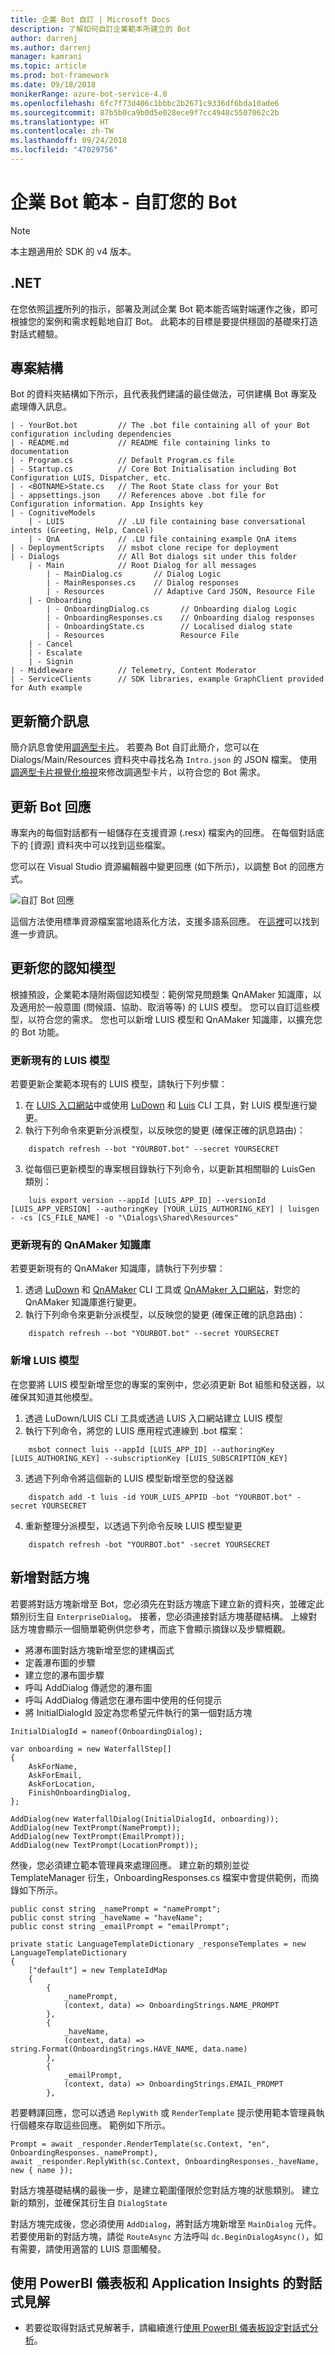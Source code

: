 ```yaml
---
title: 企業 Bot 自訂 | Microsoft Docs
description: 了解如何自訂企業範本所建立的 Bot
author: darrenj
ms.author: darrenj
manager: kamrani
ms.topic: article
ms.prod: bot-framework
ms.date: 09/18/2018
monikerRange: azure-bot-service-4.0
ms.openlocfilehash: 6fc7f73d406c1bbbc2b2671c9336df6bda10ade6
ms.sourcegitcommit: 87b5b0ca9b0d5e028ece9f7cc4948c5507062c2b
ms.translationtype: HT
ms.contentlocale: zh-TW
ms.lasthandoff: 09/24/2018
ms.locfileid: "47029756"
---
```

# <a name="enterprise-bot-template---customize-your-bot"></a>企業 Bot 範本 - 自訂您的 Bot

> [!NOTE]
> 本主題適用於 SDK 的 v4 版本。 

## <a name="net"></a>.NET
在您依照[這裡](bot-builder-enterprise-template-deployment.md)所列的指示，部署及測試企業 Bot 範本能否端對端運作之後，即可根據您的案例和需求輕鬆地自訂 Bot。 此範本的目標是要提供穩固的基礎來打造對話式體驗。

## <a name="project-structure"></a>專案結構

Bot 的資料夾結構如下所示，且代表我們建議的最佳做法，可供建構 Bot 專案及處理傳入訊息。

    | - YourBot.bot         // The .bot file containing all of your Bot configuration including dependencies
    | - README.md           // README file containing links to documentation
    | - Program.cs          // Default Program.cs file
    | - Startup.cs          // Core Bot Initialisation including Bot Configuration LUIS, Dispatcher, etc. 
    | - <BOTNAME>State.cs   // The Root State class for your Bot
    | - appsettings.json    // References above .bot file for Configuration information. App Insights key
    | - CognitiveModels     
        | - LUIS            // .LU file containing base conversational intents (Greeting, Help, Cancel)
        | - QnA             // .LU file containing example QnA items
    | - DeploymentScripts   // msbot clone recipe for deployment
    | - Dialogs             // All Bot dialogs sit under this folder
        | - Main            // Root Dialog for all messages
            | - MainDialog.cs       // Dialog Logic
            | - MainResponses.cs    // Dialog responses
            | - Resources           // Adaptive Card JSON, Resource File
        | - Onboarding
            | - OnboardingDialog.cs       // Onboarding dialog Logic
            | - OnboardingResponses.cs    // Onboarding dialog responses
            | - OnboardingState.cs        // Localised dialog state
            | - Resources                 Resource File
        | - Cancel
        | - Escalate
        | - Signin
    | - Middleware          // Telemetry, Content Moderator
    | - ServiceClients      // SDK libraries, example GraphClient provided for Auth example
   
## <a name="update-introduction-message"></a>更新簡介訊息

簡介訊息會使用[調適型卡片](https://www.adaptivecards.io)。 若要為 Bot 自訂此簡介，您可以在 Dialogs/Main/Resources 資料夾中尋找名為 ```Intro.json``` 的 JSON 檔案。 使用[調適型卡片視覺化檢視](http://adaptivecards.io/visualizer)來修改調適型卡片，以符合您的 Bot 需求。

## <a name="update-bot-responses"></a>更新 Bot 回應

專案內的每個對話都有一組儲存在支援資源 (.resx) 檔案內的回應。 在每個對話底下的 [資源] 資料夾中可以找到這些檔案。

您可以在 Visual Studio 資源編輯器中變更回應 (如下所示)，以調整 Bot 的回應方式。

![自訂 Bot 回應](media/enterprise-template/EnterpriseBot-CustomisingResponses.png)

這個方法使用標準資源檔案當地語系化方法，支援多語系回應。 在[這裡](https://docs.microsoft.com/en-us/aspnet/core/fundamentals/localization?view=aspnetcore-2.1)可以找到進一步資訊。

## <a name="updating-your-cognitive-models"></a>更新您的認知模型

根據預設，企業範本隨附兩個認知模型：範例常見問題集 QnAMaker 知識庫，以及適用於一般意圖 (問候語、協助、取消等等) 的 LUIS 模型。 您可以自訂這些模型，以符合您的需求。 您也可以新增 LUIS 模型和 QnAMaker 知識庫，以擴充您的 Bot 功能。

### <a name="updating-an-existing-luis-model"></a>更新現有的 LUIS 模型
若要更新企業範本現有的 LUIS 模型，請執行下列步驟：
1. 在 [LUIS 入口網站](http://luis.ai)中或使用 [LuDown](https://github.com/Microsoft/botbuilder-tools/tree/master/packages/Ludown) 和 [Luis](https://github.com/Microsoft/botbuilder-tools/tree/master/packages/LUIS) CLI 工具，對 LUIS 模型進行變更。 
2. 執行下列命令來更新分派模型，以反映您的變更 (確保正確的訊息路由)：
```shell
    dispatch refresh --bot "YOURBOT.bot" --secret YOURSECRET
```
3. 從每個已更新模型的專案根目錄執行下列命令，以更新其相關聯的 LuisGen 類別： 
```shell
    luis export version --appId [LUIS_APP_ID] --versionId [LUIS_APP_VERSION] --authoringKey [YOUR_LUIS_AUTHORING_KEY] | luisgen - -cs [CS_FILE_NAME] -o "\Dialogs\Shared\Resources"
```

### <a name="updating-an-existing-qnamaker-knowledge-base"></a>更新現有的 QnAMaker 知識庫
若要更新現有的 QnAMaker 知識庫，請執行下列步驟：
1. 透過 [LuDown](https://github.com/Microsoft/botbuilder-tools/tree/master/packages/Ludown) 和 [QnAMaker](https://github.com/Microsoft/botbuilder-tools/tree/master/packages/QnAMaker) CLI 工具或 [QnAMaker 入口網站](https://qnamaker.ai)，對您的 QnAMaker 知識庫進行變更。
2. 執行下列命令來更新分派模型，以反映您的變更 (確保正確的訊息路由)：
```shell
    dispatch refresh --bot "YOURBOT.bot" --secret YOURSECRET
```

### <a name="adding-a-new-luis-model"></a>新增 LUIS 模型

在您要將 LUIS 模型新增至您的專案的案例中，您必須更新 Bot 組態和發送器，以確保其知道其他模型。 
1. 透過 LuDown/LUIS CLI 工具或透過 LUIS 入口網站建立 LUIS 模型
2. 執行下列命令，將您的 LUIS 應用程式連線到 .bot 檔案：
```shell
    msbot connect luis --appId [LUIS_APP_ID] --authoringKey [LUIS_AUTHORING_KEY] --subscriptionKey [LUIS_SUBSCRIPTION_KEY] 
```
3. 透過下列命令將這個新的 LUIS 模型新增至您的發送器
```shell
    dispatch add -t luis -id YOUR_LUIS_APPID -bot "YOURBOT.bot" -secret YOURSECRET
```
4. 重新整理分派模型，以透過下列命令反映 LUIS 模型變更
```shell
    dispatch refresh -bot "YOURBOT.bot" -secret YOURSECRET
```

## <a name="adding-a-new-dialog"></a>新增對話方塊 

若要將對話方塊新增至 Bot，您必須先在對話方塊底下建立新的資料夾，並確定此類別衍生自 `EnterpriseDialog`。 接著，您必須連接對話方塊基礎結構。 上線對話方塊會顯示一個簡單範例供您參考，而底下會顯示摘錄以及步驟概觀。

- 將瀑布圖對話方塊新增至您的建構函式
- 定義瀑布圖的步驟
- 建立您的瀑布圖步驟
- 呼叫 AddDialog 傳遞您的瀑布圖
- 呼叫 AddDialog 傳遞您在瀑布圖中使用的任何提示
- 將 InitialDialogId 設定為您希望元件執行的第一個對話方塊

```
InitialDialogId = nameof(OnboardingDialog);

var onboarding = new WaterfallStep[]
{
    AskForName,
    AskForEmail,
    AskForLocation,
    FinishOnboardingDialog,
};

AddDialog(new WaterfallDialog(InitialDialogId, onboarding));
AddDialog(new TextPrompt(NamePrompt));
AddDialog(new TextPrompt(EmailPrompt));
AddDialog(new TextPrompt(LocationPrompt));
```

然後，您必須建立範本管理員來處理回應。 建立新的類別並從 TemplateManager 衍生，OnboardingResponses.cs 檔案中會提供範例，而摘錄如下所示。

```
public const string _namePrompt = "namePrompt";
public const string _haveName = "haveName";
public const string _emailPrompt = "emailPrompt";
      
private static LanguageTemplateDictionary _responseTemplates = new LanguageTemplateDictionary
{
    ["default"] = new TemplateIdMap
    {
        {
            _namePrompt,
            (context, data) => OnboardingStrings.NAME_PROMPT
        },
        {
            _haveName,
            (context, data) => string.Format(OnboardingStrings.HAVE_NAME, data.name)
        },
        {
            _emailPrompt,
            (context, data) => OnboardingStrings.EMAIL_PROMPT
        },
```

若要轉譯回應，您可以透過 `ReplyWith` 或 `RenderTemplate` 提示使用範本管理員執行個體來存取這些回應。 範例如下所示。

```
Prompt = await _responder.RenderTemplate(sc.Context, "en", OnboardingResponses._namePrompt),
await _responder.ReplyWith(sc.Context, OnboardingResponses._haveName, new { name });
```

對話方塊基礎結構的最後一步，是建立範圍僅限於您對話方塊的狀態類別。 建立新的類別，並確保其衍生自 `DialogState`

對話方塊完成後，您必須使用 `AddDialog`，將對話方塊新增至 `MainDialog` 元件。 若要使用新的對話方塊，請從 `RouteAsync` 方法呼叫 `dc.BeginDialogAsync()`，如有需要，請使用適當的 LUIS 意圖觸發。

## <a name="conversational-insights-using-powerbi-dashboard-and-application-insights"></a>使用 PowerBI 儀表板和 Application Insights 的對話式見解
- 若要從取得對話式見解著手，請繼續進行[使用 PowerBI 儀表板設定對話式分析](bot-builder-enterprise-template-powerbi.md)。

